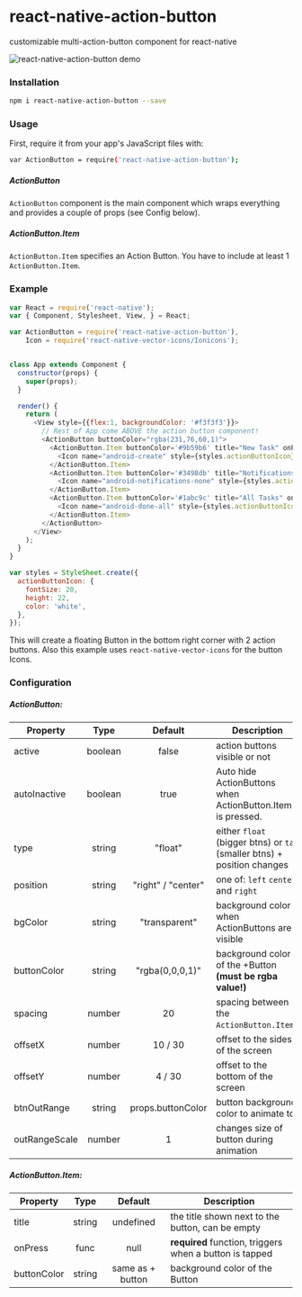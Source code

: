 # react-native-action-button
customizable multi-action-button component for react-native

![react-native-action-button demo](http://i.giphy.com/26BkMir9IcAhqe4EM.gif)

### Installation
```bash
npm i react-native-action-button --save
```

### Usage

First, require it from your app's JavaScript files with:
```bash
var ActionButton = require('react-native-action-button');
```

##### ActionButton
`ActionButton` component is the main component which wraps everything and provides a couple of props (see Config below).

##### ActionButton.Item
`ActionButton.Item` specifies an Action Button. You have to include at least 1 `ActionButton.Item`.


### Example

```js
var React = require('react-native');
var { Component, Stylesheet, View, } = React;

var ActionButton = require('react-native-action-button'),
    Icon = require('react-native-vector-icons/Ionicons');


class App extends Component {
  constructor(props) {
    super(props);
  }

  render() {
    return (
      <View style={{flex:1, backgroundColor: '#f3f3f3'}}>
        // Rest of App come ABOVE the action button component!
        <ActionButton buttonColor="rgba(231,76,60,1)">
          <ActionButton.Item buttonColor='#9b59b6' title="New Task" onPress={() => console.log("notes tapped!")}>
            <Icon name="android-create" style={styles.actionButtonIcon} />
          </ActionButton.Item>
          <ActionButton.Item buttonColor='#3498db' title="Notifications" onPress={() => {}}>
            <Icon name="android-notifications-none" style={styles.actionButtonIcon} />
          </ActionButton.Item>
          <ActionButton.Item buttonColor='#1abc9c' title="All Tasks" onPress={() => {}}>
            <Icon name="android-done-all" style={styles.actionButtonIcon} />
          </ActionButton.Item>
        </ActionButton>
      </View>
    );
  }
}

var styles = StyleSheet.create({
  actionButtonIcon: {
    fontSize: 20,
    height: 22,
    color: 'white',
  },
});
```

This will create a floating Button in the bottom right corner with 2 action buttons.
Also this example uses `react-native-vector-icons` for the button Icons.



### Configuration

##### ActionButton:
| Property      | Type        	| Default 		 				| Description |
| ------------- |:-------------:|:------------:				| ----------- |
| active        | boolean 			| false 			 				| action buttons visible or not
| autoInactive        | boolean 			| true 			 				| Auto hide ActionButtons when ActionButton.Item is pressed.
| type    		  | string  	    |	"float" 		 				| either `float` (bigger btns) or `tab` (smaller btns) + position changes
| position 		  | string  	    |	"right" / "center" 	| one of: `left` `center` and `right`
| bgColor 			| string     	  | "transparent"	 			| background color when ActionButtons are visible
| buttonColor		| string     	  | "rgba(0,0,0,1)"			| background color of the +Button **(must be rgba value!)**
| spacing				| number 	   	  | 20									| spacing between the `ActionButton.Item`s
| offsetX				| number 	   	  | 10 / 30							| offset to the sides of the screen
| offsetY       | number        | 4 / 30              | offset to the bottom of the screen
| btnOutRange   | string        | props.buttonColor   | button background color to animate to
| outRangeScale | number 	   	  | 1	                	| changes size of button during animation

##### ActionButton.Item:
| Property      | Type        	| Default 		 				| Description |
| ------------- |:-------------:|:------------:				| ----------- |
| title    		  | string  	    |	undefined 					| the title shown next to the button, can be empty
| onPress 			| func  	   	  | null				 				| **required** function, triggers when a button is tapped
| buttonColor		| string     	  | same as + button  	| background color of the Button






